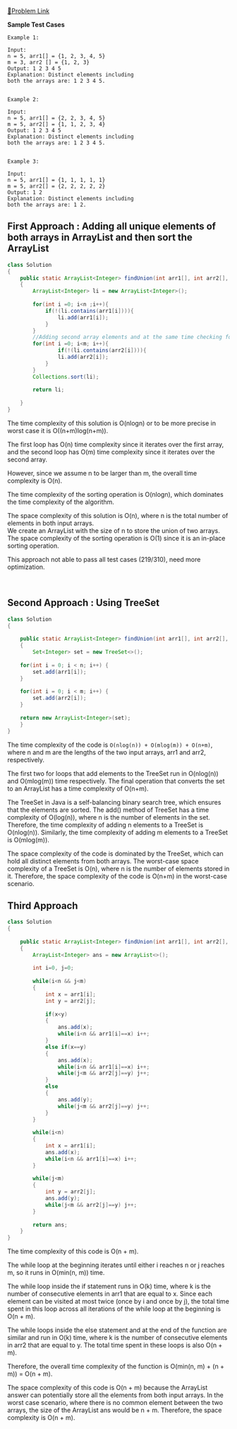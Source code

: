 [📍Problem Link](https://practice.geeksforgeeks.org/problems/union-of-two-sorted-arrays-1587115621/1?utm_source=youtube&utm_medium=collab_striver_ytdescription&utm_campaign=union-of-two-sorted-arrays)

**Sample Test Cases**

```
Example 1:

Input: 
n = 5, arr1[] = {1, 2, 3, 4, 5}  
m = 3, arr2 [] = {1, 2, 3}
Output: 1 2 3 4 5
Explanation: Distinct elements including 
both the arrays are: 1 2 3 4 5.
 

Example 2:

Input: 
n = 5, arr1[] = {2, 2, 3, 4, 5}  
m = 5, arr2[] = {1, 1, 2, 3, 4}
Output: 1 2 3 4 5
Explanation: Distinct elements including 
both the arrays are: 1 2 3 4 5.
 

Example 3:

Input:
n = 5, arr1[] = {1, 1, 1, 1, 1}
m = 5, arr2[] = {2, 2, 2, 2, 2}
Output: 1 2
Explanation: Distinct elements including 
both the arrays are: 1 2.

```

## First Approach : Adding all unique elements of both arrays in ArrayList and then sort the ArrayList
```java
class Solution
{
    public static ArrayList<Integer> findUnion(int arr1[], int arr2[], int n, int m)
    {
        ArrayList<Integer> li = new ArrayList<Integer>();
        
        for(int i =0; i<n ;i++){
            if(!(li.contains(arr1[i]))){
                li.add(arr1[i]);
            }
        }
        //Adding second array elements and at the same time checking for duplicacy
        for(int i =0; i<m; i++){
                if(!(li.contains(arr2[i]))){
                li.add(arr2[i]);
            }
        }
        Collections.sort(li);
        
        return li;
        
    }
}


```


The time complexity of this solution is O(nlogn) or to be more precise in worst case it is O((n+m)log(n+m)).

The first loop has O(n) time complexity since it iterates over the first array, 
and the second loop has O(m) time complexity since it iterates over the second array.

However, since we assume n to be larger than m, the overall time complexity is O(n).

The time complexity of the sorting operation is O(nlogn), which dominates the time complexity of the algorithm.


The space complexity of this solution is O(n), where n is the total number of elements in both input arrays. <br>
We create an ArrayList with the size of n to store the union of two arrays. The space complexity of the sorting operation is O(1) since it is an in-place sorting operation.

This approach not able to pass all test cases (219/310), need more optimization.


<br>

## Second Approach : Using TreeSet 

```java
class Solution
{
  
    public static ArrayList<Integer> findUnion(int arr1[], int arr2[], int n, int m)
    {
        Set<Integer> set = new TreeSet<>();
    
    for(int i = 0; i < n; i++) {
        set.add(arr1[i]);
    }
    
    for(int i = 0; i < m; i++) {
        set.add(arr2[i]);
    }
    
    return new ArrayList<Integer>(set);
    }
}
```

The time complexity of the code is `O(nlog(n)) + O(mlog(m)) + O(n+m)`, where n and m are the lengths of the two input arrays, arr1 and arr2, respectively.

The first two for loops that add elements to the TreeSet run in O(nlog(n)) and O(mlog(m)) time respectively. The final operation that converts the set to an ArrayList has a time complexity of O(n+m).

The TreeSet in Java is a self-balancing binary search tree, which ensures that the elements are sorted. The add() method of TreeSet has a time complexity of O(log(n)), where n is the number of elements in the set. Therefore, the time complexity of adding n elements to a TreeSet is O(nlog(n)). Similarly, the time complexity of adding m elements to a TreeSet is O(mlog(m)).

The space complexity of the code is dominated by the TreeSet, which can hold all distinct elements from both arrays. The worst-case space complexity of a TreeSet is O(n), where n is the number of elements stored in it.
Therefore, the space complexity of the code is O(n+m) in the worst-case scenario.
<br>

## Third Approach 

```java
class Solution
{
    
    public static ArrayList<Integer> findUnion(int arr1[], int arr2[], int n, int m)
    {
        ArrayList<Integer> ans = new ArrayList<>();
        
        int i=0, j=0;
        
        while(i<n && j<m)
        {
            int x = arr1[i];
            int y = arr2[j];
            
            if(x<y)
            {
                ans.add(x);
                while(i<n && arr1[i]==x) i++;
            }
            else if(x==y)
            {
                ans.add(x);
                while(i<n && arr1[i]==x) i++;
                while(j<m && arr2[j]==y) j++;
            }
            else
            {
                ans.add(y);
                while(j<m && arr2[j]==y) j++;
            }
        }
        
        while(i<n)
        {
            int x = arr1[i];
            ans.add(x);
            while(i<n && arr1[i]==x) i++;
        }
        
        while(j<m)
        {
            int y = arr2[j];
            ans.add(y);
            while(j<m && arr2[j]==y) j++;
        }
        
        return ans;
    }
}
```
The time complexity of this code is O(n + m).

The while loop at the beginning iterates until either i reaches n or j reaches m, so it runs in O(min(n, m)) time.

The while loop inside the if statement runs in O(k) time, where k is the number of consecutive elements in arr1 that are equal to x. Since each element can be visited at most twice (once by i and once by j), the total time spent in this loop across all iterations of the while loop at the beginning is O(n + m).

The while loops inside the else statement and at the end of the function are similar and run in O(k) time, where k is the number of consecutive elements in arr2 that are equal to y. The total time spent in these loops is also O(n + m).

Therefore, the overall time complexity of the function is O(min(n, m) + (n + m)) = O(n + m).

The space complexity of this code is O(n + m) because the ArrayList answer can potentially store all the elements from both input arrays. In the worst case scenario, where there is no common element between the two arrays, the size of the ArrayList ans would be n + m. Therefore, the space complexity is O(n + m).




